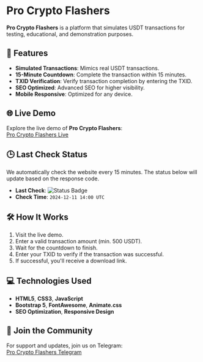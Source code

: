# Pro Crypto Flashers

**Pro Crypto Flashers** is a platform that simulates USDT transactions for testing, educational, and demonstration purposes.

## 🚀 Features
- **Simulated Transactions**: Mimics real USDT transactions.
- **15-Minute Countdown**: Complete the transaction within 15 minutes.
- **TXID Verification**: Verify transaction completion by entering the TXID.
- **SEO Optimized**: Advanced SEO for higher visibility.
- **Mobile Responsive**: Optimized for any device.

## 🌐 Live Demo
Explore the live demo of **Pro Crypto Flashers**:  
[Pro Crypto Flashers Live](https://procryptoflashers.vercel.app/)

## 🕒 Last Check Status
We automatically check the website every 15 minutes. The status below will update based on the response code.

- **Last Check**: ![Status Badge](https://img.shields.io/badge/status-200%20OK-green)  
- **Check Time**: `2024-12-11 14:00 UTC`

## 🛠️ How It Works
1. Visit the live demo.
2. Enter a valid transaction amount (min. 500 USDT).
3. Wait for the countdown to finish.
4. Enter your TXID to verify if the transaction was successful.
5. If successful, you'll receive a download link.

## 💻 Technologies Used
- **HTML5**, **CSS3**, **JavaScript**
- **Bootstrap 5**, **FontAwesome**, **Animate.css**
- **SEO Optimization**, **Responsive Design**

## 📱 Join the Community
For support and updates, join us on Telegram:  
[Pro Crypto Flashers Telegram](https://t.me/ProCryptoFlashers)
